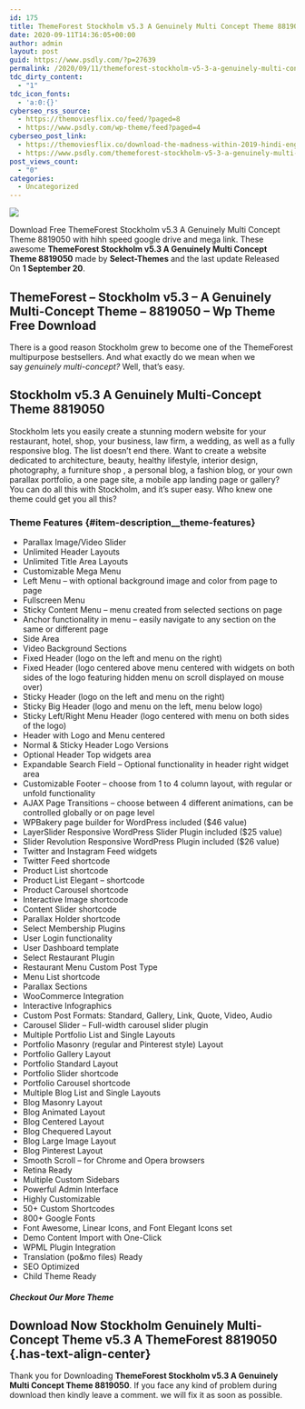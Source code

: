 ```yaml
---
id: 175
title: ThemeForest Stockholm v5.3 A Genuinely Multi Concept Theme 8819050
date: 2020-09-11T14:36:05+00:00
author: admin
layout: post
guid: https://www.psdly.com/?p=27639
permalink: /2020/09/11/themeforest-stockholm-v5-3-a-genuinely-multi-concept-theme-8819050/
tdc_dirty_content:
  - "1"
tdc_icon_fonts:
  - 'a:0:{}'
cyberseo_rss_source:
  - https://themoviesflix.co/feed/?paged=8
  - https://www.psdly.com/wp-theme/feed?paged=4
cyberseo_post_link:
  - https://themoviesflix.co/download-the-madness-within-2019-hindi-english-720p/
  - https://www.psdly.com/themeforest-stockholm-v5-3-a-genuinely-multi-concept-theme-8819050
post_views_count:
  - "0"
categories:
  - Uncategorized
---
```

<div>
  <img src="https://i2.wp.com/www.psdly.com/wp-content/uploads/2020/09/ThemeForest-Stockholm-v5.3-A-Genuinely-Multi-Concept-Theme-8819050.jpg" class="ff-og-image-inserted" />
</div>

Download Free ThemeForest Stockholm v5.3 A Genuinely Multi Concept Theme 8819050 with hihh speed google drive and mega link. These awesome&nbsp;**ThemeForest Stockholm v5.3 A Genuinely Multi Concept Theme 8819050**&nbsp;made by&nbsp;**Select-Themes**&nbsp;and the last update Released On&nbsp;**1 September 20**.

## **ThemeForest – Stockholm v5.3 – A Genuinely Multi-Concept Theme – 8819050** – Wp Theme Free Download

There is a good reason Stockholm grew to become one of the ThemeForest multipurpose bestsellers. And what exactly do we mean when we say&nbsp;_genuinely multi-concept?_&nbsp;Well, that’s easy.

## **Stockholm v5.3 A Genuinely Multi-Concept Theme 8819050**

Stockholm lets you easily create a stunning modern website for your restaurant, hotel, shop, your business, law firm, a wedding, as well as a fully responsive blog. The list doesn’t end there. Want to create a website dedicated to architecture, beauty, healthy lifestyle, interior design, photography, a furniture shop , a personal blog, a fashion blog, or your own parallax portfolio, a one page site, a mobile app landing page or gallery? You can do all this with Stockholm, and it’s super easy. Who knew one theme could get you all this?

### Theme Features {#item-description__theme-features}

  * Parallax Image/Video Slider
  * Unlimited Header Layouts
  * Unlimited Title Area Layouts
  * Customizable Mega Menu
  * Left Menu – with optional background image and color from page to page
  * Fullscreen Menu
  * Sticky Content Menu – menu created from selected sections on page
  * Anchor functionality in menu – easily navigate to any section on the same or different page
  * Side Area
  * Video Background Sections
  * Fixed Header (logo on the left and menu on the right)
  * Fixed Header (logo centered above menu centered with widgets on both sides of the logo featuring hidden menu on scroll displayed on mouse over)
  * Sticky Header (logo on the left and menu on the right)
  * Sticky Big Header (logo and menu on the left, menu below logo)
  * Sticky Left/Right Menu Header (logo centered with menu on both sides of the logo)
  * Header with Logo and Menu centered
  * Normal & Sticky Header Logo Versions
  * Optional Header Top widgets area
  * Expandable Search Field – Optional functionality in header right widget area
  * Customizable Footer – choose from 1 to 4 column layout, with regular or unfold functionality
  * AJAX Page Transitions – choose between 4 different animations, can be controlled globally or on page level
  * WPBakery page builder for WordPress included ($46 value)
  * LayerSlider Responsive WordPress Slider Plugin included ($25 value)
  * Slider Revolution Responsive WordPress Plugin included ($26 value)
  * Twitter and Instagram Feed widgets
  * Twitter Feed shortcode
  * Product List shortcode
  * Product List Elegant – shortcode
  * Product Carousel shortcode
  * Interactive Image shortcode
  * Content Slider shortcode
  * Parallax Holder shortcode
  * Select Membership Plugins
  * User Login functionality
  * User Dashboard template
  * Select Restaurant Plugin
  * Restaurant Menu Custom Post Type
  * Menu List shortcode
  * Parallax Sections
  * WooCommerce Integration
  * Interactive Infographics
  * Custom Post Formats: Standard, Gallery, Link, Quote, Video, Audio
  * Carousel Slider – Full-width carousel slider plugin
  * Multiple Portfolio List and Single Layouts
  * Portfolio Masonry (regular and Pinterest style) Layout
  * Portfolio Gallery Layout
  * Portfolio Standard Layout
  * Portfolio Slider shortcode
  * Portfolio Carousel shortcode
  * Multiple Blog List and Single Layouts
  * Blog Masonry Layout
  * Blog Animated Layout
  * Blog Centered Layout
  * Blog Chequered Layout
  * Blog Large Image Layout
  * Blog Pinterest Layout
  * Smooth Scroll – for Chrome and Opera browsers
  * Retina Ready
  * Multiple Custom Sidebars
  * Powerful Admin Interface
  * Highly Customizable
  * 50+ Custom Shortcodes
  * 800+ Google Fonts
  * Font Awesome, Linear Icons, and Font Elegant Icons set
  * Demo Content Import with One-Click
  * WPML Plugin Integration
  * Translation (po&mo files) Ready
  * SEO Optimized
  * Child Theme Ready

##### **Checkout Our More Theme**

## **Download Now Stockholm Genuinely Multi-Concept Theme v5.3 A ThemeForest 8819050** {.has-text-align-center}

Thank you for Downloading&nbsp;**ThemeForest Stockholm v5.3 A Genuinely Multi Concept Theme 8819050**. If you face any kind of problem during download then kindly leave a comment. we will fix it as soon as possible.